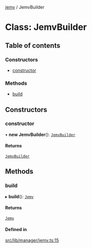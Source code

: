[jemv](../README.md) / JemvBuilder

# Class: JemvBuilder

## Table of contents

### Constructors

- [constructor](JemvBuilder.md#constructor)

### Methods

- [build](JemvBuilder.md#build)

## Constructors

### constructor

• **new JemvBuilder**(): [`JemvBuilder`](JemvBuilder.md)

#### Returns

[`JemvBuilder`](JemvBuilder.md)

## Methods

### build

▸ **build**(): [`Jemv`](Jemv.md)

#### Returns

[`Jemv`](Jemv.md)

#### Defined in

[src/lib/manager/jemv.ts:15](https://github.com/data7expressions/jemv/blob/8fc7e43bbe8003ed3c89190ec9032f686bac5421/src/lib/manager/jemv.ts#L15)
